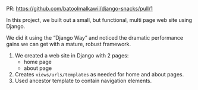 PR: https://github.com/batoolmalkawii/django-snacks/pull/1

In this project, we built out a small, but functional, multi page web site using Django.

We did it using the “Django Way” and noticed the dramatic performance gains we can get with a mature, robust framework.

1. We created a web site in Django with 2 pages:
    * home page
    * about page
2. Creates `views/urls/templates` as needed for home and about pages.
3. Used ancestor template to contain navigation elements.